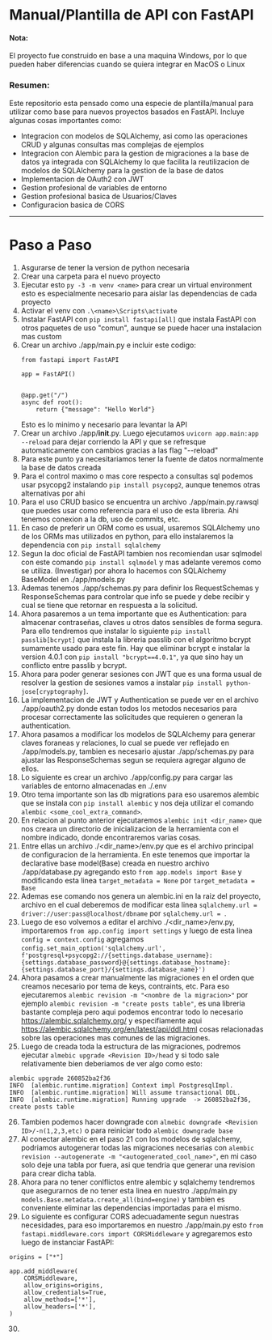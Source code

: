 # Manual/Plantilla de API con FastAPI
#### Nota:
El proyecto fue construido en base a una maquina Windows, por lo que pueden haber diferencias cuando se quiera integrar en MacOS o Linux

### Resumen:
Este repositorio esta pensado como una especie de plantilla/manual para utilizar como base para nuevos proyectos basados en FastAPI. Incluye algunas cosas importantes como:
- Integracion con modelos de SQLAlchemy, asi como las operaciones CRUD y algunas consultas mas complejas de ejemplos
- Integracion con Alembic para la gestion de migraciones a la base de datos ya integrada con SQLAlchemy lo que facilita la reutilizacion de modelos de SQLAlchemy para la gestion de la base de datos
- Implementacion de OAuth2 con JWT
- Gestion profesional de variables de entorno
- Gestion profesional basica de Usuarios/Claves
- Configuracion basica de CORS

---
# Paso a Paso

1. Asgurarse de tener la version de python necesaria
2. Crear una carpeta para el nuevo proyecto
3. Ejecutar esto ```py -3 -m venv <name>``` para crear un virtual environment esto es especialmente necesario para aislar las dependencias de cada proyecto
4. Activar el venv con ```.\<name>\Scripts\activate```
5. Instalar FastAPI con ```pip install fastapi[all]``` que instala FastAPI con otros paquetes de uso "comun", aunque se puede hacer una instalacion mas custom
6. Crear un archivo ./app/main.py e incluir este codigo:
    ```
    from fastapi import FastAPI

    app = FastAPI()


    @app.get("/")
    async def root():
        return {"message": "Hello World"}

    ```
    Esto es lo minimo y necesario para levantar la API
7. Crear un archivo ./app/__init__.py. Luego ejecutamos ```uvicorn app.main:app --reload``` para dejar corriendo la API y que se refresque automaticamente con cambios gracias a las flag "--reload"
8. Para este punto ya necesitariamos tener la fuente de datos normalmente la base de datos creada
9. Para el control maximo o mas core respecto a consultas sql podemos usar psycopg2 instalando ```pip install psycopg2```, aunque tenemos otras alternativas por ahi
10. Para el uso CRUD basico se encuentra un archivo ./app/main.py.rawsql que puedes usar como referencia para el uso de esta libreria. Ahi tenemos conexion a la db, uso de commits, etc.
11. En caso de preferir un ORM como es usual, usaremos SQLAlchemy uno de los ORMs mas utilizados en python, para ello instalaremos la dependencia con ```pip install sqlalchemy```
12. Segun la doc oficial de FastAPI tambien nos recomiendan usar sqlmodel con este comando ```pip install sqlmodel``` y mas adelante veremos como se utiliza. (Investigar) por ahora lo hacemos con SQLAlchemy BaseModel en ./app/models.py
13. Ademas tenemos ./app/schemas.py para definir los RequestSchemas y ResponseSchemas para controlar que info se puede y debe recibir y cual se tiene que retornar en respuesta a la solicitud.
14. Ahora pasaremos a un tema importante que es Authentication: para almacenar contraseñas, claves u otros datos sensibles de forma segura. Para ello tendremos que instalar lo siguiente ```pip install passlib[bcrypt]``` que instala la libreria passlib con el algoritmo bcrypt sumamente usado para este fin. Hay que eliminar bcrypt e instalar la version 4.0.1 con ```pip install "bcrypt==4.0.1"```, ya que sino hay un conflicto entre passlib y bcrypt.
15. Ahora para poder generar sesiones con JWT que es una forma usual de resolver la gestion de sesiones vamos a instalar ```pip install python-jose[cryptography]```.
16. La implementacion de JWT y Authentication se puede ver en el archivo ./app/oauth2.py donde estan todos los metodos necesarios para procesar correctamente las solicitudes que requieren o generan la authentication.
17. Ahora pasamos a modificar los modelos de SQLAlchemy para generar claves foraneas y relaciones, lo cual se puede ver reflejado en ./app/models.py, tambien es necesario ajustar ./app/schemas.py para ajustar las ResponseSchemas segun se requiera agregar alguno de ellos.
18. Lo siguiente es crear un archivo ./app/config.py para cargar las variables de entorno almacenadas en ./.env
19. Otro tema importante son las db migrations para eso usaremos alembic que se instala con ```pip install alembic``` y nos deja utilizar el comando ```alembic <some_cool_extra_command>```.
20. En relacion al punto anterior ejecutaremos ```alembic init <dir_name>``` que nos creara un directorio de inicializacion de la herramienta con el nombre indicado, donde encontraremos varias cosas.
21. Entre ellas un archivo ./<dir_name>/env.py que es el archivo principal de configuracion de la herramienta. En este tenemos que importar la declarative base model(Base) creada en nuestro archivo ./app/database.py agregando esto ```from app.models import Base``` y modificando esta linea ```target_metadata = None``` por ```target_metadata = Base```
22. Ademas ese comando nos genera un alembic.ini en la raiz del proyecto, archivo en el cual deberemos de modificar esta linea ```sqlalchemy.url = driver://user:pass@localhost/dbname``` por ```sqlalchemy.url = ```.
23. Luego de eso volvemos a editar el archivo ./<dir_name>/env.py, importaremos ```from app.config import settings``` y luego de esta linea ```config = context.config``` agregamos ```config.set_main_option('sqlalchemy.url', f'postgresql+psycopg2://{settings.database_username}:{settings.database_password}@{settings.database_hostname}:{settings.database_port}/{settings.database_name}')```
24. Ahora pasamos a crear manualmente las migraciones en el orden que creamos necesario por tema de keys, contraints, etc. Para eso ejecutaremos ```alembic revision -m "<nombre de la migracion>"``` por ejemplo ```alembic revision -m "create posts table"```, es una libreria bastante compleja pero aqui podemos encontrar todo lo necesario https://alembic.sqlalchemy.org/ y especifiamente aqui https://alembic.sqlalchemy.org/en/latest/api/ddl.html cosas relacionadas sobre las operaciones mas comunes de las migraciones.
25. Luego de creada toda la estructura de las migraciones, podremos ejecutar ```almebic upgrade <Revision ID>/head``` y si todo sale relativamente bien deberiamos de ver algo como esto:
```
alembic upgrade 260852ba2f36
INFO  [alembic.runtime.migration] Context impl PostgresqlImpl.
INFO  [alembic.runtime.migration] Will assume transactional DDL.
INFO  [alembic.runtime.migration] Running upgrade  -> 260852ba2f36, create posts table
```
26. Tambien podemos hacer downgrade con ```almebic downgrade <Revision ID>/-n(1,2,3,etc)``` o para reiniciar todo ```alembic downgrade base```
27. Al conectar alembic en el paso 21 con los modelos de sqlalchemy, podriamos autogenerar todas las migraciones necesarias con ```alembic revision --autogenerate -m "<autogenerated_cool_name>"```, en mi caso solo deje una tabla por fuera, asi que tendria que generar una revision para crear dicha tabla.
28. Ahora para no tener conlflictos entre alembic y sqlalchemy tendremos que asegurarnos de no tener esta linea en nuestro ./app/main.py ```models.Base.metadata.create_all(bind=engine)``` y tambien es conveniente eliminar las dependencias importadas para el mismo.
29. Lo siguiente es configurar CORS adecuadamente segun nuestras necesidades, para eso importaremos en nuestro ./app/main.py esto ```from fastapi.middleware.cors import CORSMiddleware``` y agregaremos esto luego de instanciar FastAPI:
```
origins = ["*"]

app.add_middleware(
    CORSMiddleware,
    allow_origins=origins,
    allow_credentials=True,
    allow_methods=['*'],
    allow_headers=['*'],
)
```
30. 